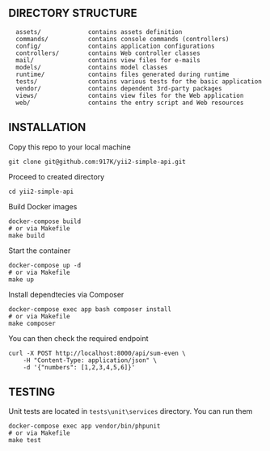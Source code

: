 DIRECTORY STRUCTURE
-------------------

      assets/             contains assets definition
      commands/           contains console commands (controllers)
      config/             contains application configurations
      controllers/        contains Web controller classes
      mail/               contains view files for e-mails
      models/             contains model classes
      runtime/            contains files generated during runtime
      tests/              contains various tests for the basic application
      vendor/             contains dependent 3rd-party packages
      views/              contains view files for the Web application
      web/                contains the entry script and Web resources


INSTALLATION
------------

Copy this repo to your local machine

    git clone git@github.com:917K/yii2-simple-api.git

Proceed to created directory

    cd yii2-simple-api
    
Build Docker images

    docker-compose build
    # or via Makefile
    make build
    
Start the container

    docker-compose up -d
    # or via Makefile
    make up

Install dependtecies via Composer

    docker-compose exec app bash composer install
    # or via Makefile
    make composer

You can then check the required endpoint

    curl -X POST http://localhost:8000/api/sum-even \
        -H "Content-Type: application/json" \
        -d '{"numbers": [1,2,3,4,5,6]}'


TESTING
-------

Unit tests are located in `tests\unit\services` directory. You can run them

    docker-compose exec app vendor/bin/phpunit
    # or via Makefile
    make test
